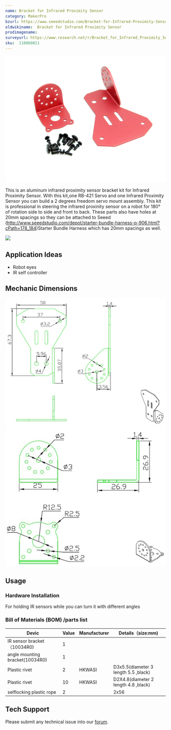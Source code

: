 ```yaml
---
name: Bracket for Infrared Proximity Sensor
category: MakerPro
bzurl: https://www.seeedstudio.com/Bracket-for-Infrared-Proximity-Sensor-p-946.html
oldwikiname:  Bracket for Infrared Proximity Sensor
prodimagename:
surveyurl: https://www.research.net/r/Bracket_for_Infrared_Proximity_Sensor
sku:  110060011
---
```

![](https://github.com/SeeedDocument/Bracket_for_Infrared_Proximity_Sensor/raw/master/img/brkir.jpg)

This is an aluminum infrared proximity sensor bracket kit for Infrared Proximity Sensor. With this kit,one RB-421 Servo and one Infrared Proximity Sensor you can build a 2 degrees freedom servo mount assembly.
This kit is professional in steering the infrared proxinity sensor on a robot for 180° of rotation side to side and front to back.
These parts also have holes at 20mm spacings so they can be attached to Seeed (http://www.seeedstudio.com/depot/starter-bundle-harness-p-906.html?cPath=178_184)Starter Bundle Harness which has 20mm spacings as well.

[![](https://github.com/SeeedDocument/Seeed-WiKi/raw/master/docs/images/300px-Get_One_Now_Banner-ragular.png)](https://www.seeedstudio.com/Bracket-for-Infrared-Proximity-Sensor-p-946.html)

## Application Ideas

- Robot eyes
- IR self controller

## Mechanic Dimensions

![](https://github.com/SeeedDocument/Bracket_for_Infrared_Proximity_Sensor/raw/master/img/10047R0.jpg)
![](https://github.com/SeeedDocument/Bracket_for_Infrared_Proximity_Sensor/raw/master/img/10034R0.jpg)

## Usage

### Hardware Installation
For holding IR sensors while you can turn it with different angles

### Bill of Materials (BOM) /parts list

|Devic	|Value	|Manufacturer	|Details（size:mm)|
|---|---|---|---|
|IR sensor bracket（10034R0)|	1	|	||
|angle mounting bracket(10034R0)|	1	|	||
|Plastic rivet|	2	|HKWASI	|D3x5.5(diameter 3 length 5.5 ,black)|
|Plastic rivet|	10	|HKWASI	|D2X4.8(diameter 2 length 4.8 ,black)|
|selflocking plastic rope|	2	|	|2x56|

## Tech Support
Please submit any technical issue into our [forum](http://forum.seeedstudio.com/). 